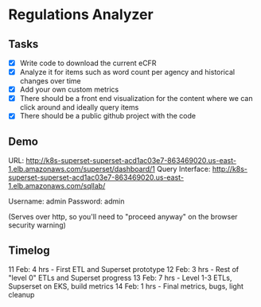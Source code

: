 # Regulations Analyzer

## Tasks
- [x] Write code to download the current eCFR
- [x] Analyze it for items such as word count per agency and historical changes over time
- [x] Add your own custom metrics
- [x] There should be a front end visualization for the content where we can click around and ideally query items
- [x] There should be a public github project with the code

## Demo
URL: http://k8s-superset-superset-acd1ac03e7-863469020.us-east-1.elb.amazonaws.com/superset/dashboard/1
Query Interface: http://k8s-superset-superset-acd1ac03e7-863469020.us-east-1.elb.amazonaws.com/sqllab/

Username: admin
Password: admin

(Serves over http, so you'll need to "proceed anyway" on the browser security warning)

## Timelog
11 Feb: 4 hrs - First ETL and Superset prototype
12 Feb: 3 hrs - Rest of "level 0" ETLs and Superset progress
13 Feb: 7 hrs - Level 1-3 ETLs, Supserset on EKS, build metrics
14 Feb: 1 hrs - Final metrics, bugs, light cleanup
